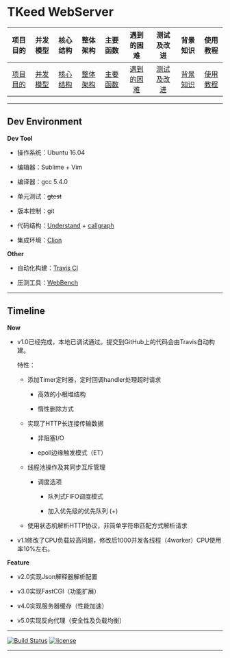 # TKeed WebServer

| 项目目的 | 并发模型 | 核心结构 | 整体架构 | 主要函数 | 遇到的困难 | 测试及改进 |  背景知识 | 使用教程 |
| :--------: | :---------: | :---------: | :---------: | :---------: | :---------: |:--------:| :--------:|:--------:|
|  [项目目的](https://github.com/linw7/TKeed/blob/master/%E9%A1%B9%E7%9B%AE%E7%9B%AE%E7%9A%84.md)  | [并发模型](https://github.com/linw7/TKeed/blob/master/%E5%B9%B6%E5%8F%91%E6%A8%A1%E5%9E%8B.md)|[核心结构](https://github.com/linw7/TKeed/blob/master/%E6%A0%B8%E5%BF%83%E7%BB%93%E6%9E%84%E4%BD%93.md)|[整体架构](https://github.com/linw7/TKeed/blob/master/%E6%9E%B6%E6%9E%84%E5%88%86%E6%9E%90.md)|  [主要函数](https://github.com/linw7/TKeed/blob/master/%E4%B8%BB%E8%A6%81%E5%87%BD%E6%95%B0.md)| [遇到的困难](https://github.com/linw7/TKeed/blob/master/%E5%90%AF%E7%A4%BA%E5%BD%95.md) |  [测试及改进](https://github.com/linw7/TKeed/blob/master/%E6%B5%8B%E8%AF%95%E5%8F%8A%E6%94%B9%E8%BF%9B.md) | [背景知识](https://github.com/linw7/TKeed/blob/master/%E8%83%8C%E6%99%AF%E7%9F%A5%E8%AF%86.md)|[使用教程](https://asciinema.org/a/132577)|

---

## Dev Environment

**Dev Tool**

- 操作系统：Ubuntu 16.04

- 编辑器：Sublime + Vim

- 编译器：gcc 5.4.0

- 单元测试：~~gtest~~

- 版本控制：git

- 代码结构：[Understand](https://scitools.com/) + [callgraph](http://blog.csdn.net/solstice/article/details/488865)

- 集成环境：[Clion](https://www.jetbrains.com/clion/)

**Other**

- 自动化构建：[Travis CI](https://travis-ci.org/linw7/TKeed)

- 压测工具：[WebBench](https://github.com/EZLippi/WebBench)

--- 

## Timeline

**Now**

- v1.0已经完成，本地已调试通过。提交到GitHub上的代码会由Travis自动构建。

    特性：

    - 添加Timer定时器，定时回调handler处理超时请求

        - 高效的小根堆结构

        - 惰性删除方式

    - 实现了HTTP长连接传输数据

        - 非阻塞I/O

        - epoll边缘触发模式（ET）

    - 线程池操作及其同步互斥管理

        - 调度选项

            - 队列式FIFO调度模式

            - 加入优先级的优先队列 (+)

    - 使用状态机解析HTTP协议，非简单字符串匹配方式解析请求

- v1.1修改了CPU负载较高问题，修改后1000并发各线程（4worker）CPU使用率10%左右。

**Feature**

- v2.0实现Json解释器解析配置

- v3.0实现FastCGI（功能扩展）

- v4.0实现服务器缓存（性能加速）

- v5.0实现反向代理（安全性及负载均衡）

---

[![Build Status](https://travis-ci.org/linw7/TKeed.svg?branch=master)](https://travis-ci.org/linw7/TKeed)
[![license](https://img.shields.io/github/license/mashape/apistatus.svg)](https://opensource.org/licenses/MIT)

---
